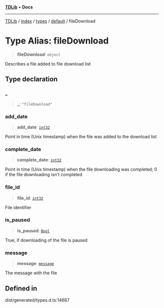 [**TDLib**](../../../../../../README.md) • **Docs**

***

[TDLib](../../../../../../modules.md) / [index](../../../../../README.md) / [types](../../../README.md) / [default](../README.md) / fileDownload

# Type Alias: fileDownload

> **fileDownload**: `object`

Describes a file added to file download list

## Type declaration

### \_

> **\_**: `"fileDownload"`

### add\_date

> **add\_date**: [`int32`](int32-1.md)

Point in time (Unix timestamp) when the file was added to the download list

### complete\_date

> **complete\_date**: [`int32`](int32-1.md)

Point in time (Unix timestamp) when the file downloading was completed; 0 if the file downloading isn't completed

### file\_id

> **file\_id**: [`int32`](int32-1.md)

File identifier

### is\_paused

> **is\_paused**: [`Bool`](Bool.md)

True, if downloading of the file is paused

### message

> **message**: [`message`](message-1.md)

The message with the file

## Defined in

dist/generated/types.d.ts:14667
